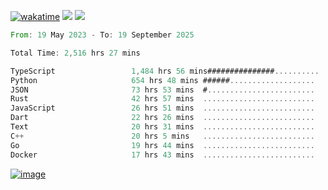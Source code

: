 [![wakatime](https://wakatime.com/badge/user/00eead22-fb14-4dd0-ab8a-3625cafbd50d.svg)](https://wakatime.com/@00eead22-fb14-4dd0-ab8a-3625cafbd50d)
![](https://komarev.com/ghpvc/?username=flatypus)
![](https://pixel.flatypus.me/flatypus?type=tracker)
<!--START_SECTION:waka-->

```rust
From: 19 May 2023 - To: 19 September 2025

Total Time: 2,516 hrs 27 mins

TypeScript                 1,484 hrs 56 mins###############..........   58.68 %
Python                     654 hrs 48 mins ######...................   25.88 %
JSON                       73 hrs 53 mins  #........................   02.92 %
Rust                       42 hrs 57 mins  .........................   01.70 %
JavaScript                 26 hrs 51 mins  .........................   01.06 %
Dart                       22 hrs 26 mins  .........................   00.89 %
Text                       20 hrs 31 mins  .........................   00.81 %
C++                        20 hrs 5 mins   .........................   00.79 %
Go                         19 hrs 44 mins  .........................   00.78 %
Docker                     17 hrs 43 mins  .........................   00.70 %
```

<!--END_SECTION:waka-->
[<img alt="image" src="https://github.com/flatypus/flatypus/assets/68029599/0a302dc1-501c-43a0-ae8d-37ec4817f3bd">](https://flatypus.me)

